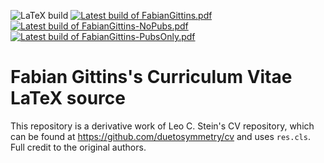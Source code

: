 
![LaTeX build](../../workflows/LaTeX%20build/badge.svg)
[![Latest build of FabianGittins.pdf](https://img.shields.io/badge/FabianGittins.pdf-latest-orange.svg?style=flat)](../gh-action-result/pdflatex/FabianGittins.pdf)
[![Latest build of FabianGittins-NoPubs.pdf](https://img.shields.io/badge/FabianGittins--NoPubs.pdf-latest-orange.svg?style=flat)](../gh-action-result/pdflatex/FabianGittins-NoPubs.pdf)
[![Latest build of FabianGittins-PubsOnly.pdf](https://img.shields.io/badge/FabianGittins--PubsOnly.pdf-latest-orange.svg?style=flat)](../gh-action-result/pdflatex/FabianGittins-PubsOnly.pdf)

# Fabian Gittins's Curriculum Vitae LaTeX source

This repository is a derivative work of Leo C. Stein's CV repository, which can be found at https://github.com/duetosymmetry/cv and uses `res.cls`. Full credit to the original authors.
